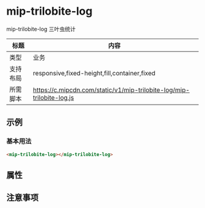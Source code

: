 # mip-trilobite-log

mip-trilobite-log 三叶虫统计

标题|内容
----|----
类型|业务
支持布局|responsive,fixed-height,fill,container,fixed
所需脚本|https://c.mipcdn.com/static/v1/mip-trilobite-log/mip-trilobite-log.js

## 示例

### 基本用法
```html
<mip-trilobite-log></mip-trilobite-log>
```

## 属性

## 注意事项

